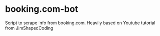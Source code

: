 # booking.com-bot
Script to scrape info from booking.com. Heavily based on Youtube tutorial from JimShapedCoding
